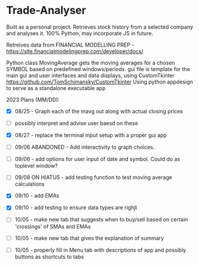 # Trade-Analyser

Built as a personal project. Retrieves stock history from a selected company and analyses it. 100% Python, may incorporate JS in future. 

Retreives data from FINANCIAL MODELLING PREP -
    https://site.financialmodelingprep.com/developer/docs/

Python class MovingAverage gets the moving averages for a chosen SYMBOL based on predefined windows/periods. gui file is template for the main gui and user interfaces and data displays, using CustomTkinter https://github.com/TomSchimansky/CustomTkinter
    Using python appdesign to serve as a standalone executable app


2023 Plans (MM/DD): 


- [x] 08/25 - Graph each of the mavg out along with actual closing prices
- [ ] possibly interpret and advise user baesd on these

- [x] 08/27 - replace the terminal input setup with a proper gui app

- [ ] 09/06 ABANDONED - Add interactivity to graph choices. 

- [ ] 09/06 - add options for user input of date and symbol. Could do as toplevel window? 

- [ ] 09/08 ON HIATUS - add testing function to test moving average calculations

- [x] 09/10 - add EMAs

- [x] 09/10 - add testing to ensure data types are righjt

- [ ] 10/05 - make new tab that suggests when to buy/sell based on certain 'crossings' of SMAs and EMAs

- [ ] 10/05 - make new tab that gives the explanation of summary 

- [ ] 10/05 - properly fill in Menu tab with descriptions of app and possibly buttons as shortcuts to tabs


